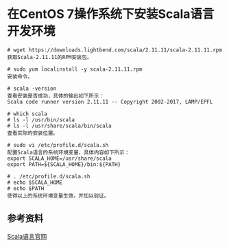 # 在CentOS 7操作系统下安装Scala语言开发环境

```
# wget https://downloads.lightbend.com/scala/2.11.11/scala-2.11.11.rpm
获取Scala-2.11.11的RPM安装包。

# sudo yum localinstall -y scala-2.11.11.rpm
安装命令。

# scala -version
查看安装是否成功，具体的输出如下所示：
Scala code runner version 2.11.11 -- Copyright 2002-2017, LAMP/EPFL

# which scala
# ls -l /usr/bin/scala
# ls -l /usr/share/scala/bin/scala
查看实际的安装位置。

# sudo vi /etc/profile.d/scala.sh
配置Scala语言的系统环境变量，具体内容如下所示：
export SCALA_HOME=/usr/share/scala
export PATH=${SCALA_HOME}/bin:${PATH}

# . /etc/profile.d/scala.sh
# echo $SCALA_HOME
# echo $PATH
使得以上的系统环境变量生效，并加以验证。
```

## 参考资料

[Scala语言官网](https://www.scala-lang.org/download/install.html)
